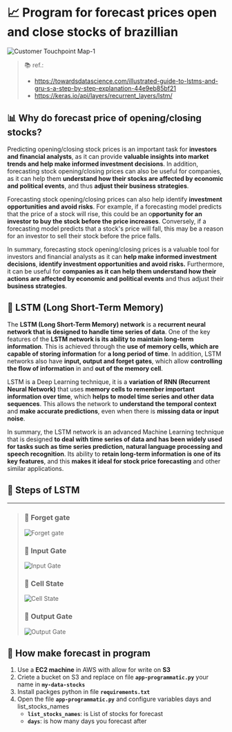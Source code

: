 # 📈 **Program for forecast prices open and close stocks of brazillian**

![Customer Touchpoint Map-1](https://user-images.githubusercontent.com/49824600/217238593-6fd89c1b-ca37-46d5-ac1a-5fe9a218b822.jpg)

>📚 ref.:<br>
>* https://towardsdatascience.com/illustrated-guide-to-lstms-and-gru-s-a-step-by-step-explanation-44e9eb85bf21<br>
>* https://keras.io/api/layers/recurrent_layers/lstm/<br>

## 📊 **Why do forecast price of opening/closing stocks?**


Predicting opening/closing stock prices is an important task for **investors and financial analysts**, as it can provide **valuable insights into market trends and help make informed investment decisions**. In addition, forecasting stock opening/closing prices can also be useful for companies, as it can help them **understand how their stocks are affected by economic and political events**, and thus **adjust their business strategies**.

Forecasting stock opening/closing prices can also help identify **investment opportunities and avoid risks**. For example, if a forecasting model predicts that the price of a stock will rise, this could be an o**pportunity for an investor to buy the stock before the price increases**. Conversely, if a forecasting model predicts that a stock's price will fall, this may be a reason for an investor to sell their stock before the price falls.

In summary, forecasting stock opening/closing prices is a valuable tool for investors and financial analysts as it can **help make informed investment decisions**, **identify investment opportunities and avoid risks.** Furthermore, it can be useful for **companies as it can help them understand how their actions are affected by economic and political events** and thus adjust their **business strategies**.

## 🗿 **LSTM (Long Short-Term Memory)**


The **LSTM (Long Short-Term Memory) network** is a **recurrent neural network that is designed to handle time series of data**. One of the key features of the **LSTM network is its ability to maintain long-term information**. This is achieved through the **use of memory cells, which are capable of storing information** for **a long period of time**. In addition, LSTM networks also have **input, output and forget gates**, which allow **controlling the flow of information** in and **out of the memory cell**.

LSTM is a Deep Learning technique, it is a **variation of RNN (Recurrent Neural Network)** that uses **memory cells to remember important information over time**, which **helps to model time series and other data sequences**. This allows the network to **understand the temporal context** and **make accurate predictions**, even when there is **missing data or input noise**.

In summary, the LSTM network is an advanced Machine Learning technique that is designed **to deal with time series of data and has been widely used for tasks such as time series prediction, natural language processing and speech recognition**. Its ability to **retain long-term information is one of its key features**, and this **makes it ideal for stock price forecasting** and other similar applications.


## 🔰 **Steps of LSTM**
---
>  ### 📌 **Forget gate**
>![Forget gate](https://miro.medium.com/max/828/1*GjehOa513_BgpDDP6Vkw2Q.gif)
>  ### 📌 **Input Gate**
>![Input Gate](https://miro.medium.com/max/828/1*TTmYy7Sy8uUXxUXfzmoKbA.gif)
>  ### 📌 **Cell State**
>![Cell State](https://miro.medium.com/max/828/1*S0rXIeO_VoUVOyrYHckUWg.gif)
>  ### 📌 **Output Gate**
>![Output Gate](https://miro.medium.com/max/828/1*VOXRGhOShoWWks6ouoDN3Q.gif)

## 🥳 **How make forecast in program**

1. Use a **EC2 machine** in AWS with allow for write on **S3**
2. Criete a bucket on S3 and replace on file **```app-programmatic.py```** your name in **```my-data-stocks```**
3. Install packges python in file **```requirements.txt```**
4. Open the file **```app-programmatic.py```** and configure variables days and list_stocks_names
    - **```list_stocks_names```**: is List of stocks for forecast
     - **```days```**: is how many days you forecast after
